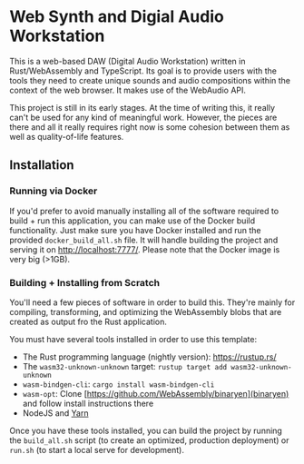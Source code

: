 # Web Synth and Digial Audio Workstation

This is a web-based DAW (Digital Audio Workstation) written in Rust/WebAssembly and TypeScript. Its goal is to provide users with the tools they need to create unique sounds and audio compositions within the context of the web browser. It makes use of the WebAudio API.

This project is still in its early stages. At the time of writing this, it really can't be used for any kind of meaningful work. However, the pieces are there and all it really requires right now is some cohesion between them as well as quality-of-life features.

## Installation

### Running via Docker

If you'd prefer to avoid manually installing all of the software required to build + run this application, you can make use of the Docker build functionality. Just make sure you have Docker installed and run the provided `docker_build_all.sh` file. It will handle building the project and serving it on [http://localhost:7777/](http://localhost:7777/). Please note that the Docker image is very big (>1GB).

### Building + Installing from Scratch

You'll need a few pieces of software in order to build this. They're mainly for compiling, transforming, and optimizing the WebAssembly blobs that are created as output fro the Rust application.

You must have several tools installed in order to use this template:

- The Rust programming language (nightly version): https://rustup.rs/
- The `wasm32-unknown-unknown` target: `rustup target add wasm32-unknown-unknown`
- `wasm-bindgen-cli`: `cargo install wasm-bindgen-cli`
- `wasm-opt`: Clone [https://github.com/WebAssembly/binaryen](binaryen) and follow install instructions there
- NodeJS and [Yarn](https://yarnpkg.com/en/)

Once you have these tools installed, you can build the project by running the `build_all.sh` script (to create an optimized, production deployment) or `run.sh` (to start a local serve for development).
